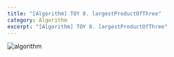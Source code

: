 ```yaml
---
title: "[Algorithm] TOY 8. largestProductOfThree"
category: Algorithm
excerpt: "[Algorithm] TOY 8. largestProductOfThree"
---
```


![algorithm](https://user-images.githubusercontent.com/83164003/131701318-f0ff36c4-1fcc-4f21-b978-18a9d8ec3386.jpg)
